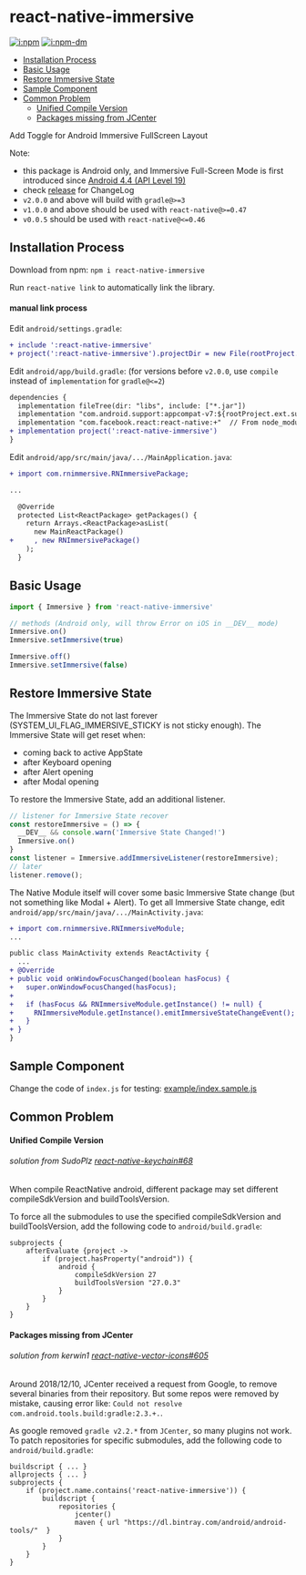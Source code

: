 # react-native-immersive 

[![i:npm]][l:npm]
[![i:npm-dm]][l:npm]

* [Installation Process](#installation-process)
* [Basic Usage](#basic-usage)
* [Restore Immersive State](#restore-immersive-state)
* [Sample Component](#sample-component)
* [Common Problem](#common-problem)
  - [Unified Compile Version](#unified-compile-version)
  - [Packages missing from JCenter](#packages-missing-from-jcenter)

Add Toggle for Android Immersive FullScreen Layout


Note:
- this package is Android only, and Immersive Full-Screen Mode is first introduced since [Android 4.4 (API Level 19)][l:immersive]
- check [release][l:release] for ChangeLog
- `v2.0.0` and above will build with `gradle@>=3`
- `v1.0.0` and above should be used with `react-native@>=0.47`
- `v0.0.5` should be used with `react-native@<=0.46`


## Installation Process

Download from npm: `npm i react-native-immersive`

Run `react-native link` to automatically link the library.

#### manual link process

Edit `android/settings.gradle`:

```diff
+ include ':react-native-immersive'
+ project(':react-native-immersive').projectDir = new File(rootProject.projectDir, '../node_modules/react-native-immersive/android')
```

Edit `android/app/build.gradle`: (for versions before `v2.0.0`, use `compile` instead of `implementation` for `gradle@<=2`)

```diff
dependencies {
  implementation fileTree(dir: "libs", include: ["*.jar"])
  implementation "com.android.support:appcompat-v7:${rootProject.ext.supportLibVersion}"
  implementation "com.facebook.react:react-native:+"  // From node_modules
+ implementation project(':react-native-immersive')
}
```

Edit `android/app/src/main/java/.../MainApplication.java`:

```diff
+ import com.rnimmersive.RNImmersivePackage;

...

  @Override
  protected List<ReactPackage> getPackages() {
    return Arrays.<ReactPackage>asList(
      new MainReactPackage()
+     , new RNImmersivePackage()
    );
  }
```


## Basic Usage

```js
import { Immersive } from 'react-native-immersive'

// methods (Android only, will throw Error on iOS in __DEV__ mode)
Immersive.on()
Immersive.setImmersive(true)

Immersive.off()
Immersive.setImmersive(false)
```


## Restore Immersive State 

The Immersive State do not last forever (SYSTEM_UI_FLAG_IMMERSIVE_STICKY is not sticky enough). 
The Immersive State will get reset when:

- coming back to active AppState
- after Keyboard opening
- after Alert opening
- after Modal opening

To restore the Immersive State, add an additional listener.

```js
// listener for Immersive State recover
const restoreImmersive = () => {
  __DEV__ && console.warn('Immersive State Changed!')
  Immersive.on()
}
const listener = Immersive.addImmersiveListener(restoreImmersive);
// later
listener.remove();
```

The Native Module itself will cover some basic Immersive State change (but not something like Modal + Alert).
To get all Immersive State change, edit `android/app/src/main/java/.../MainActivity.java`:

```diff
+ import com.rnimmersive.RNImmersiveModule;
...

public class MainActivity extends ReactActivity {
  ...
+ @Override
+ public void onWindowFocusChanged(boolean hasFocus) {
+   super.onWindowFocusChanged(hasFocus);
+
+   if (hasFocus && RNImmersiveModule.getInstance() != null) {
+     RNImmersiveModule.getInstance().emitImmersiveStateChangeEvent();
+   }
+ }
}
```


## Sample Component

Change the code of `index.js` for testing: 
[example/index.sample.js](example/index.sample.js)


## Common Problem

#### Unified Compile Version
###### solution from SudoPlz [react-native-keychain#68][l:issue68]

When compile ReactNative android,
different package may set different compileSdkVersion and buildToolsVersion.

To force all the submodules to use the specified compileSdkVersion and buildToolsVersion,
add the following code to `android/build.gradle`:

```
subprojects {
    afterEvaluate {project ->
        if (project.hasProperty("android")) {
            android {
                compileSdkVersion 27
                buildToolsVersion "27.0.3"
            }
        }
    }
}
```

#### Packages missing from JCenter
###### solution from kerwin1 [react-native-vector-icons#605][l:issue605]

Around 2018/12/10, 
JCenter received a request from Google, to remove several binaries from their repository.
But some repos were removed by mistake, 
causing error like: `Could not resolve com.android.tools.build:gradle:2.3.+.`.

As google removed `gradle v2.2.*` from `JCenter`, so many plugins not work.
To patch repositories for specific submodules,
add the following code to `android/build.gradle`:

```
buildscript { ... }
allprojects { ... }
subprojects {
    if (project.name.contains('react-native-immersive')) {
        buildscript {
            repositories {
                jcenter()
                maven { url "https://dl.bintray.com/android/android-tools/"  }
            }
        }
    }
}
```


[i:npm]: https://img.shields.io/npm/v/react-native-immersive.svg
[i:npm-dm]: https://img.shields.io/npm/dm/react-native-immersive.svg
[l:npm]: https://npm.im/react-native-immersive
[l:immersive]: https://developer.android.com/training/system-ui/immersive.html
[l:release]: https://github.com/mockingbot/react-native-immersive/releases
[l:issue68]: https://github.com/oblador/react-native-keychain/issues/68#issuecomment-304836725
[l:issue605]: https://github.com/oblador/react-native-vector-icons/issues/605#issuecomment-446195008
